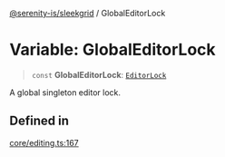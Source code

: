 [@serenity-is/sleekgrid](../README.md) / GlobalEditorLock

# Variable: GlobalEditorLock

> `const` **GlobalEditorLock**: [`EditorLock`](../classes/EditorLock.md)

A global singleton editor lock.

## Defined in

[core/editing.ts:167](https://github.com/serenity-is/sleekgrid/blob/master/src/core/editing.ts#L167)
